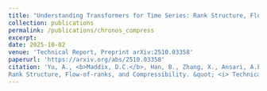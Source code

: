 ```yaml
---
title: "Understanding Transformers for Time Series: Rank Structure, Flow-of-ranks, and Compressibility"
collection: publications
permalink: /publications/chronos_compress
excerpt:
date: 2025-10-02
venue: 'Technical Report, Preprint arXiv:2510.03358'
paperurl: 'https://arxiv.org/abs/2510.03358'
citation: 'Yu, A., <b>Maddix, D.C.</b>, Han, B., Zhang, X., Ansari, A.F., Shchur, O., Faloutsos, C., Wilson, A.G., Mahoney, M.W., Wang, Y., (2025). &quot;Understanding Transformers for Time Series:
Rank Structure, Flow-of-ranks, and Compressibility. &quot; <i> Technical Report, Preprint arXiv:2510.03358</i>, Under Review.'
---
```

